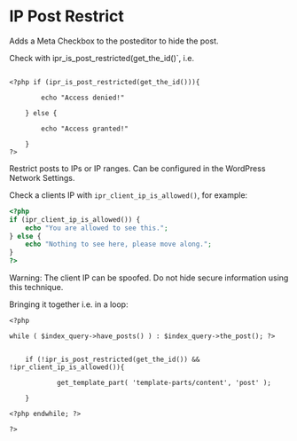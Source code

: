 # IP Post Restrict



Adds a Meta Checkbox to the posteditor to hide the post.

Check with ipr_is_post_restricted(get_the_id()`, i.e.

```

<?php if (ipr_is_post_restricted(get_the_id())){

		echo "Access denied!"

	} else {

		echo "Access granted!"

	}
?>

```

Restrict posts to IPs or IP ranges. Can be configured in the WordPress Network Settings. 

Check a clients IP with `ipr_client_ip_is_allowed()`, for example:

```php
<?php
if (ipr_client_ip_is_allowed()) {
	echo "You are allowed to see this.";
} else {
	echo "Nothing to see here, please move along.";
}
?>
```

Warning: The client IP can be spoofed. Do not hide secure information using this technique.



Bringing it together i.e. in a loop:

```
<?php

while ( $index_query->have_posts() ) : $index_query->the_post(); ?>


	if (!ipr_is_post_restricted(get_the_id()) && !ipr_client_ip_is_allowed()){

			get_template_part( 'template-parts/content', 'post' );

	}

<?php endwhile; ?>

?>

```
